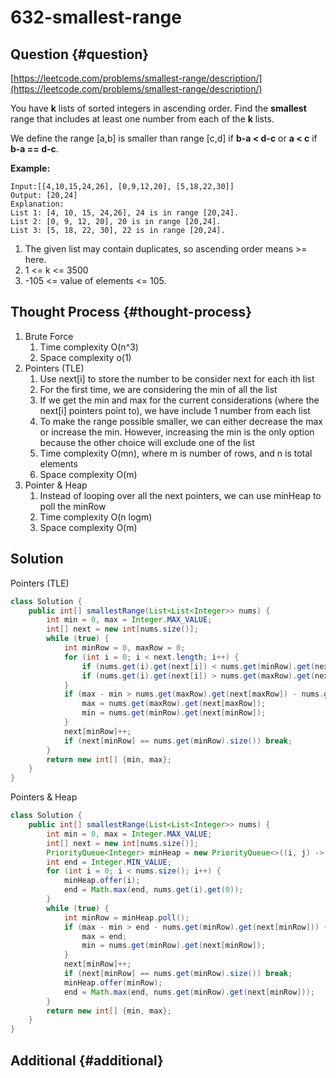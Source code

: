 # 632-smallest-range

## Question {#question}

[https://leetcode.com/problems/smallest-range/description/](https://leetcode.com/problems/smallest-range/description/)

You have **k** lists of sorted integers in ascending order. Find the **smallest** range that includes at least one number from each of the **k** lists.

We define the range \[a,b\] is smaller than range \[c,d\] if **b-a &lt; d-c** or **a &lt; c** if **b-a == d-c**.

**Example:**

```text
Input:[[4,10,15,24,26], [0,9,12,20], [5,18,22,30]]
Output: [20,24]
Explanation: 
List 1: [4, 10, 15, 24,26], 24 is in range [20,24].
List 2: [0, 9, 12, 20], 20 is in range [20,24].
List 3: [5, 18, 22, 30], 22 is in range [20,24].
```

1. The given list may contain duplicates, so ascending order means &gt;= here.
2. 1 &lt;= k &lt;= 3500
3. -105 &lt;= value of elements &lt;= 105.

## Thought Process {#thought-process}

1. Brute Force
   1. Time complexity O\(n^3\)
   2. Space complexity o\(1\)
2. Pointers \(TLE\)
   1. Use next\[i\] to store the number to be consider next for each ith list
   2. For the first time, we are considering the min of all the list
   3. If we get the min and max for the current considerations \(where the next\[i\] pointers point to\), we have include 1 number from each list
   4. To make the range possible smaller, we can either decrease the max or increase the min. However, increasing the min is the only option because the other choice will exclude one of the list
   5. Time complexity O\(mn\), where m is number of rows, and n is total elements
   6. Space complexity O\(m\)
3. Pointer & Heap
   1. Instead of looping over all the next pointers, we can use minHeap to poll the minRow
   2. Time complexity O\(n logm\)
   3. Space complexity O\(m\)

## Solution

Pointers \(TLE\)

```java
class Solution {
    public int[] smallestRange(List<List<Integer>> nums) {
        int min = 0, max = Integer.MAX_VALUE;
        int[] next = new int[nums.size()];
        while (true) {
            int minRow = 0, maxRow = 0;
            for (int i = 0; i < next.length; i++) {
                if (nums.get(i).get(next[i]) < nums.get(minRow).get(next[minRow])) minRow = i;
                if (nums.get(i).get(next[i]) > nums.get(maxRow).get(next[maxRow])) maxRow = i;
            }
            if (max - min > nums.get(maxRow).get(next[maxRow]) - nums.get(minRow).get(next[minRow])) {
                max = nums.get(maxRow).get(next[maxRow]);
                min = nums.get(minRow).get(next[minRow]);
            }
            next[minRow]++;
            if (next[minRow] == nums.get(minRow).size()) break;
        }
        return new int[] {min, max};
    }
}
```

Pointers & Heap

```java
class Solution {
    public int[] smallestRange(List<List<Integer>> nums) {
        int min = 0, max = Integer.MAX_VALUE;
        int[] next = new int[nums.size()];
        PriorityQueue<Integer> minHeap = new PriorityQueue<>((i, j) -> nums.get(i).get(next[i]) - nums.get(j).get(next[j]));
        int end = Integer.MIN_VALUE;
        for (int i = 0; i < nums.size(); i++) {
            minHeap.offer(i);
            end = Math.max(end, nums.get(i).get(0));
        }
        while (true) {
            int minRow = minHeap.poll();
            if (max - min > end - nums.get(minRow).get(next[minRow])) {
                max = end;
                min = nums.get(minRow).get(next[minRow]);
            }
            next[minRow]++;
            if (next[minRow] == nums.get(minRow).size()) break;
            minHeap.offer(minRow);
            end = Math.max(end, nums.get(minRow).get(next[minRow]));
        }
        return new int[] {min, max};
    }
}
```

## Additional {#additional}

